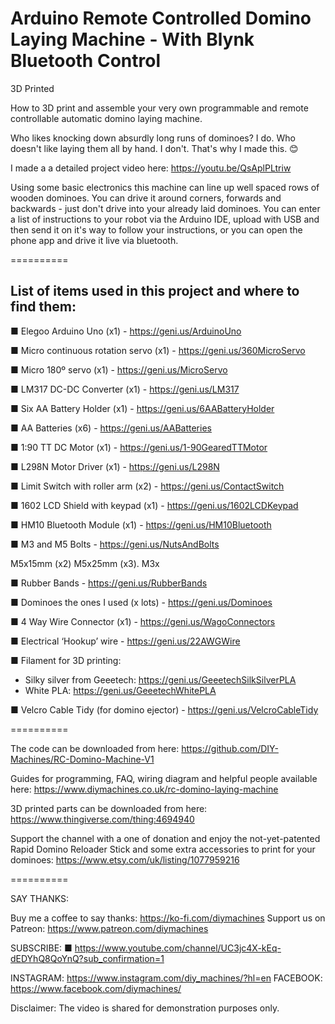 # Arduino Remote Controlled Domino Laying Machine - With Blynk Bluetooth Control
3D Printed

How to 3D print and assemble your very own programmable and remote controllable automatic domino laying machine.

Who likes knocking down absurdly long runs of dominoes? I do. Who doesn't like laying them all by hand. I don't. That's why I made this. 😊 

I made a a detailed project video here: https://youtu.be/QsAplPLtriw 

Using some basic electronics this machine can line up well spaced rows of wooden dominoes. You can drive it around corners, forwards and backwards - just don't drive into your already laid dominoes. You can enter a list of instructions to your robot via the Arduino IDE, upload with USB and then send it on it's way to follow your instructions, or you can open the phone app and drive it live via bluetooth.  


==========

## List of items used in this project and where to find them:

■ Elegoo Arduino Uno (x1) - https://geni.us/ArduinoUno

■ Micro continuous rotation servo (x1) - https://geni.us/360MicroServo

■ Micro 180º servo (x1) - https://geni.us/MicroServo

■ LM317 DC-DC Converter (x1) - https://geni.us/LM317

■ Six AA Battery Holder (x1) - https://geni.us/6AABatteryHolder

■ AA Batteries (x6) - https://geni.us/AABatteries

■ 1:90 TT DC Motor (x1) - https://geni.us/1-90GearedTTMotor 

■  L298N Motor Driver (x1) - https://geni.us/L298N

■ Limit Switch with roller arm (x2) - https://geni.us/ContactSwitch

■ 1602 LCD Shield with keypad (x1) - https://geni.us/1602LCDKeypad 

■ HM10 Bluetooth Module (x1) - https://geni.us/HM10Bluetooth 

■ M3 and M5 Bolts  - https://geni.us/NutsAndBolts

M5x15mm (x2) M5x25mm (x3).  M3x

■ Rubber Bands - https://geni.us/RubberBands 

■ Dominoes  the ones I used  (x lots) - https://geni.us/Dominoes 

■ 4 Way Wire Connector (x1) - https://geni.us/WagoConnectors 

■ Electrical ‘Hookup’ wire - https://geni.us/22AWGWire

■ Filament for 3D printing:
   - Silky silver from Geeetech: https://geni.us/GeeetechSilkSilverPLA 
  - White PLA: https://geni.us/GeeetechWhitePLA
  
■ Velcro Cable Tidy (for domino ejector) - https://geni.us/VelcroCableTidy 





==========

The code can be downloaded from here: 
https://github.com/DIY-Machines/RC-Domino-Machine-V1

Guides for programming, FAQ, wiring diagram and helpful people available here:
https://www.diymachines.co.uk/rc-domino-laying-machine

3D printed parts can be downloaded from here:
https://www.thingiverse.com/thing:4694940

Support the channel with a one of donation and enjoy the not-yet-patented Rapid Domino Reloader Stick and some extra accessories to print for your dominoes: https://www.etsy.com/uk/listing/1077959216

==========

SAY THANKS:

Buy me a coffee to say thanks: https://ko-fi.com/diymachines
Support us on Patreon: https://www.patreon.com/diymachines

SUBSCRIBE: 
■ https://www.youtube.com/channel/UC3jc4X-kEq-dEDYhQ8QoYnQ?sub_confirmation=1

INSTAGRAM: https://www.instagram.com/diy_machines/?hl=en
FACEBOOK: https://www.facebook.com/diymachines/


Disclaimer:
The video is shared for demonstration purposes only.
